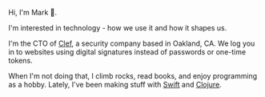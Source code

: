 Hi, I'm Mark :wave:. 

I'm interested in technology - how we use it and how it shapes us.

I'm the CTO of [Clef](https://getclef.com), a security company based in Oakland, CA. We log you in to websites using digital signatures instead of passwords or one-time tokens.

When I'm not doing that, I climb rocks, read books, and enjoy programming as a hobby. Lately, I've been making stuff with [Swift](https://swift.org/) and [Clojure](http://clojure.org/).

